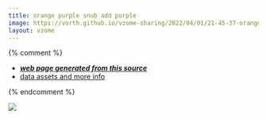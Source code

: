 ```yaml
---
title: orange purple snub add purple
image: https://vorth.github.io/vzome-sharing/2022/04/01/21-45-37-orange-purple-snub-add-purple/orange-purple-snub-add-purple.png
layout: vzome
---
```


{% comment %}
 - [***web page generated from this source***][post]
 - [data assets and more info][github]

[post]: <https://vorth.github.io/vzome-sharing/2022/04/01/orange-purple-snub-add-purple-21-45-37.html>
[github]: <https://github.com/vorth/vzome-sharing/tree/main/2022/04/01/21-45-37-orange-purple-snub-add-purple/>
{% endcomment %}

<vzome-viewer style="width: 100%; height: 65vh;"
       src="https://vorth.github.io/vzome-sharing/2022/04/01/21-45-37-orange-purple-snub-add-purple/orange-purple-snub-add-purple.vZome" >
  <img src="https://vorth.github.io/vzome-sharing/2022/04/01/21-45-37-orange-purple-snub-add-purple/orange-purple-snub-add-purple.png" />
</vzome-viewer>